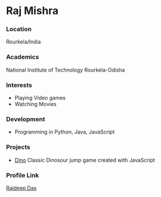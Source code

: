 # Raj Mishra

### Location

Rourkela/India

### Academics

National Institute of Technology Rourkela-Odisha

### Interests

- Playing Video games 
- Watching Movies

### Development

- Programming in Python, Java, JavaScript

### Projects

- [Dino](https://github.com/rajmishra-47/dino) Classic Dinosour jump game created with JavaScript

### Profile Link

[Rajdeep Das](https://github.com/rajmishra-47)